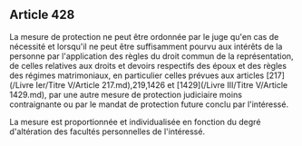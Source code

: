 Article 428
----
La mesure de protection ne peut être ordonnée par le juge qu'en cas de nécessité
et lorsqu'il ne peut être suffisamment pourvu aux intérêts de la personne par
l'application des règles du droit commun de la représentation, de celles
relatives aux droits et devoirs respectifs des époux et des règles des régimes
matrimoniaux, en particulier celles prévues aux articles [217](/Livre Ier/Titre V/Article 217.md),219,1426 et [1429](/Livre III/Titre V/Article 1429.md),
par une autre mesure de protection judiciaire moins contraignante ou par le
mandat de protection future conclu par l'intéressé.

La mesure est proportionnée et individualisée en fonction du degré d'altération
des facultés personnelles de l'intéressé.
